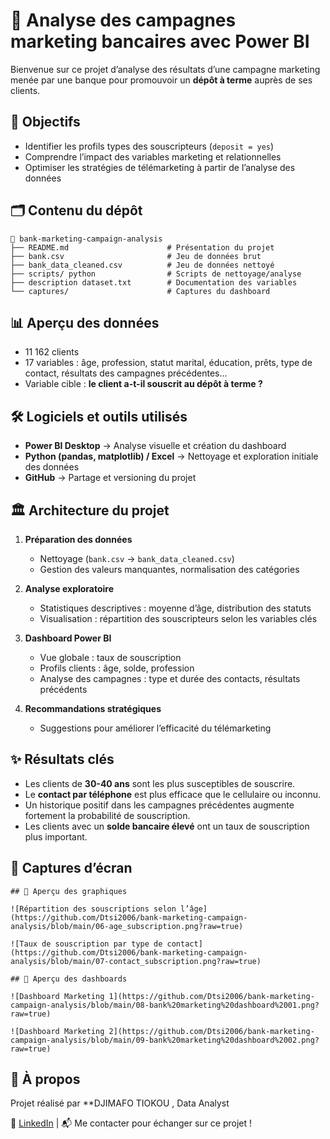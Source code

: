 # 💼 Analyse des campagnes marketing bancaires avec Power BI

Bienvenue sur ce projet d’analyse des résultats d’une campagne marketing menée par une banque pour promouvoir un **dépôt à terme** auprès de ses clients.

## 🎯 Objectifs

- Identifier les profils types des souscripteurs (`deposit = yes`)
- Comprendre l’impact des variables marketing et relationnelles
- Optimiser les stratégies de télémarketing à partir de l’analyse des données

## 🗂️ Contenu du dépôt

```
📁 bank-marketing-campaign-analysis
├── README.md                      # Présentation du projet
├── bank.csv                       # Jeu de données brut
├── bank_data_cleaned.csv          # Jeu de données nettoyé
├── scripts/ python                # Scripts de nettoyage/analyse 
├── description dataset.txt        # Documentation des variables
└── captures/                      # Captures du dashboard
```

## 📊 Aperçu des données

- 11 162 clients
- 17 variables : âge, profession, statut marital, éducation, prêts, type de contact, résultats des campagnes précédentes...
- Variable cible : **le client a-t-il souscrit au dépôt à terme ?**

## 🛠️ Logiciels et outils utilisés

- **Power BI Desktop** → Analyse visuelle et création du dashboard
- **Python (pandas, matplotlib) / Excel** → Nettoyage et exploration initiale des données
- **GitHub** → Partage et versioning du projet

## 🏛️ Architecture du projet

1. **Préparation des données**
   - Nettoyage (`bank.csv` → `bank_data_cleaned.csv`)
   - Gestion des valeurs manquantes, normalisation des catégories

2. **Analyse exploratoire**
   - Statistiques descriptives : moyenne d’âge, distribution des statuts
   - Visualisation : répartition des souscripteurs selon les variables clés

3. **Dashboard Power BI**
   - Vue globale : taux de souscription
   - Profils clients : âge, solde, profession
   - Analyse des campagnes : type et durée des contacts, résultats précédents

4. **Recommandations stratégiques**
   - Suggestions pour améliorer l’efficacité du télémarketing

## ✨ Résultats clés

- Les clients de **30-40 ans** sont les plus susceptibles de souscrire.
- Le **contact par téléphone** est plus efficace que le cellulaire ou inconnu.
- Un historique positif dans les campagnes précédentes augmente fortement la probabilité de souscription.
- Les clients avec un **solde bancaire élevé** ont un taux de souscription plus important.

## 📸 Captures d’écran

```
## 📸 Aperçu des graphiques

![Répartition des souscriptions selon l’âge](https://github.com/Dtsi2006/bank-marketing-campaign-analysis/blob/main/06-age_subscription.png?raw=true)

![Taux de souscription par type de contact](https://github.com/Dtsi2006/bank-marketing-campaign-analysis/blob/main/07-contact_subscription.png?raw=true)

## 📸 Aperçu des dashboards

![Dashboard Marketing 1](https://github.com/Dtsi2006/bank-marketing-campaign-analysis/blob/main/08-bank%20marketing%20dashboard%2001.png?raw=true)

![Dashboard Marketing 2](https://github.com/Dtsi2006/bank-marketing-campaign-analysis/blob/main/09-bank%20marketing%20dashboard%2002.png?raw=true)

```

## 🚀 À propos

Projet réalisé par **DJIMAFO TIOKOU , Data Analyst  

🔗 [LinkedIn](https://www.linkedin.com/in/stephane-djimafo/) | 📬 Me contacter pour échanger sur ce projet !

